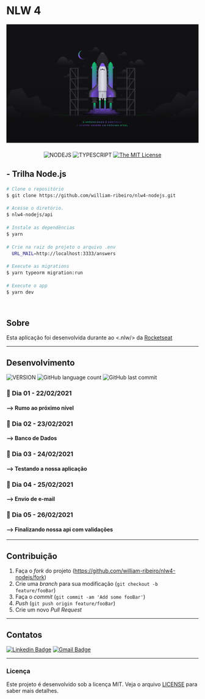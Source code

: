 # NLW 4

<div align="center" style="margin-bottom: 20px;">
<img src="./src/assets/logo.png" alt="" width="650" height="310"/>
</div>
<div align="center">

![NODEJS](https://img.shields.io/badge/NODEJS-orange) ![TYPESCRIPT](https://img.shields.io/badge/TYPESCRIPT-blue) [![The MIT License](https://img.shields.io/badge/LICENSE-MIT-green.svg?style=flat-square)](http://github.com/william-ribeiro/nlw4-nodejs/blob/master/LICENSE.md)

</div>

## - Trilha Node.js

```bash
# Clone o repositório
$ git clone https://github.com/william-ribeiro/nlw4-nodejs.git

# Acesse o diretório.
$ nlw4-nodejs/api

# Instale as dependências
$ yarn

# Crie na raiz do projeto o arquivo .env
  URL_MAIL=http://localhost:3333/answers

# Execute as migrations
$ yarn typeorm migration:run

# Execute o app
$ yarn dev

```

<br>

## Sobre

Esta aplicação foi desenvolvida durante ao <.nlw/> da [Rocketseat][rock]

---

## Desenvolvimento

![VERSION](https://img.shields.io/badge/VERSION.1.0-blue) ![GitHub language count](https://img.shields.io/github/languages/count/william-ribeiro/nlw4-nodejs?style=flat-square) ![GitHub last commit](https://img.shields.io/github/last-commit/william-ribeiro/nlw4-nodejs?style=flat-square)

### 📍 Dia 01 - 22/02/2021

#### --> Rumo ao próximo nível

### 📍 Dia 02 - 23/02/2021

#### --> Banco de Dados

### 📍 Dia 03 - 24/02/2021

#### --> Testando a nossa aplicação

### 📍 Dia 04 - 25/02/2021

#### --> Envio de e-mail

### 📍 Dia 05 - 26/02/2021

#### --> Finalizando nossa api com validações

---

## Contribuição

1. Faça o _fork_ do projeto (<https://github.com/william-ribeiro/nlw4-nodejs/fork>)
2. Crie uma _branch_ para sua modificação (`git checkout -b feature/fooBar`)
3. Faça o _commit_ (`git commit -am 'Add some fooBar'`)
4. _Push_ (`git push origin feature/fooBar`)
5. Crie um novo _Pull Request_

---

## Contatos

[![Linkedin Badge](https://img.shields.io/badge/-William%20Ribeiro-blue?style=flat-square&logo=Linkedin&logoColor=white&link=https://www.linkedin.com/in/william-ribeiro-0b5ab911a/)](https://www.linkedin.com/in/william-ribeiro-0b5ab911a/) [![Gmail Badge](https://img.shields.io/badge/-sbrdigital15@gmail.com-blue?style=flat-square&logo=Gmail&logoColor=white&link=mailto:sbrdigital15@gmail.com)](mailto:sbrdigital15@gmail.com)

---

### Licença

Este projeto é desenvolvido sob a licença MIT. Veja o arquivo [LICENSE](LICENSE.md) para saber mais detalhes.

[rock]: https://rocketseat.com.br/ "Rocketseat"
